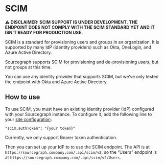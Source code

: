 # SCIM

**⚠️ DISCLAIMER: SCIM SUPPORT IS UNDER DEVELOPMENT. THE ENDPOINT DOES NOT COMPLY WITH THE SCIM STANDARD YET AND IT ISN’T READY FOR PRODUCTION USE.**

SCIM is a standard for provisioning users and groups in an organization. It is supported by many IdP (identity providers) such as Okta, OneLogin, and Azure Active Directory.

Sourcegraph supports SCIM for provisioning and de-provisioning _users_, but not groups at this time.

You can use any identity provider that supports SCIM, but we’ve only tested the endpoint with Okta and Azure Active Directory.

## How to use

To use SCIM, you must have an existing identity provider (IdP) configured with your Sourcegraph instance.
To configure it, add the following line to your [site configuration](config/site_config.md):

```
"scim.authToken": "{your token}"
```

Currently, we only support Bearer token authentication.

Then you can set up your IdP to to use the SCIM endpoint. The API is at `https://sourcegraph.company.com/.api/scim/v2`, so the “Users” endpoint is at `https://sourcegraph.company.com/.api/scim/v2/Users`.

